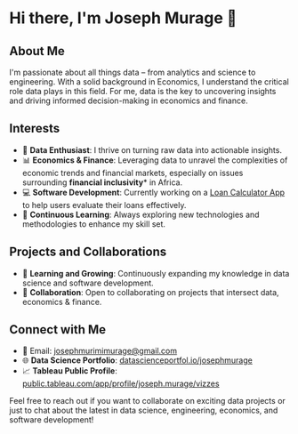 # Hi there, I'm Joseph Murage 👋

## About Me
I'm passionate about all things data – from analytics and science to engineering. With a solid background in Economics, I understand the critical role data plays in this field. For me, data is the key to uncovering insights and driving informed decision-making in economics and finance.

## Interests
- 🌟 **Data Enthusiast**: I thrive on turning raw data into actionable insights.
- 📊 **Economics & Finance**: Leveraging data to unravel the complexities of economic trends and financial markets, especially on issues surrounding **financial inclusivity*** in Africa.
- 💻 **Software Development**: Currently working on a [Loan Calculator App](https://github.com/JosephMurage/loan-calculator) to help users evaluate their loans effectively.
- 🚀 **Continuous Learning**: Always exploring new technologies and methodologies to enhance my skill set.

## Projects and Collaborations
- 🌱 **Learning and Growing**: Continuously expanding my knowledge in data science and software development.
- 🤝 **Collaboration**: Open to collaborating on projects that intersect data, economics & finance.

## Connect with Me
- 📧 Email: [josephmurimimurage@gmail.com](mailto:josephmurimimurage@gmail.com)
- 🌐 **Data Science Portfolio**: [datascienceportfol.io/josephmurage](https://www.datascienceportfol.io/josephmurage)
- 📈 **Tableau Public Profile**: [public.tableau.com/app/profile/joseph.murage/vizzes](https://public.tableau.com/app/profile/joseph.murage/vizzes)

Feel free to reach out if you want to collaborate on exciting data projects or just to chat about the latest in data science, engineering, economics, and software development!

<!---
JosephMurage/JosephMurage is a ✨ special ✨ repository because its `README.md` (this file) appears on your GitHub profile.
You can click the Preview link to take a look at your changes.
--->
